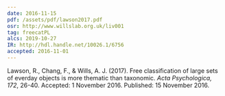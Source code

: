 ```yaml
---
date: 2016-11-15
pdf: /assets/pdf/lawson2017.pdf
osr: http://www.willslab.org.uk/liv001
tag: freecatPL
alcs: 2019-10-27
IR: http://hdl.handle.net/10026.1/6756
accepted: 2016-11-01
---
```


Lawson, R., Chang, F., & Wills, A. J. (2017). Free classification of large sets of everday objects is more thematic than taxonomic. _Acta Psychologica, 172_, 26-40. Accepted: 1 November 2016. Published: 15 November 2016.


